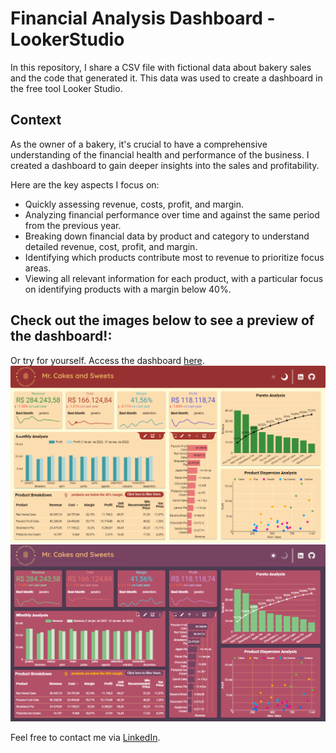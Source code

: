 # Financial Analysis Dashboard - LookerStudio

In this repository, I share a CSV file with fictional data about bakery sales and the code that generated it. This data was used to create a dashboard in the free tool Looker Studio.

## Context 
As the owner of a bakery, it's crucial to have a comprehensive understanding of the financial health and performance of the business. I created a dashboard to gain deeper insights into the sales and profitability.

Here are the key aspects I focus on:
* Quickly assessing revenue, costs, profit, and margin.
* Analyzing financial performance over time and against the same period from the previous year.
* Breaking down financial data by product and category to understand detailed revenue, cost, profit, and margin.
* Identifying which products contribute most to revenue to prioritize focus areas.
* Viewing all relevant information for each product, with a particular focus on identifying products with a margin below 40%.

## Check out the images below to see a preview of the dashboard!:
Or try for yourself. Access the dashboard [here](https://lookerstudio.google.com/u/0/reporting/2726f672-a2d1-41eb-a873-fa2b32ddc67f/page/aPjMD).
[![.](https://github.com/ThiagoRMFagundes/lookerstudio_financial_analysis/blob/main/readme_files/LightMode.png)](https://lookerstudio.google.com/u/0/reporting/2726f672-a2d1-41eb-a873-fa2b32ddc67f/page/aPjMD)
[![.](https://github.com/ThiagoRMFagundes/lookerstudio_financial_analysis/blob/main/readme_files/DarkMode.png)](https://lookerstudio.google.com/u/0/reporting/2726f672-a2d1-41eb-a873-fa2b32ddc67f/page/p_nwgoww92id)

Feel free to contact me via [LinkedIn](https://www.linkedin.com/in/thiagormfagundes/).